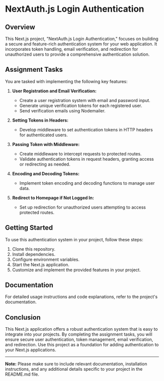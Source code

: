 # NextAuth.js Login Authentication

## Overview

This Next.js project, "NextAuth.js Login Authentication," focuses on building a secure and feature-rich authentication system for your web application. It incorporates token handling, email verification, and redirection for unauthorized users to provide a comprehensive authentication solution.

## Assignment Tasks

You are tasked with implementing the following key features:

1. **User Registration and Email Verification:**
   - Create a user registration system with email and password input.
   - Generate unique verification tokens for each registered user.
   - Send verification emails using Nodemailer.

2. **Setting Tokens in Headers:**
   - Develop middleware to set authentication tokens in HTTP headers for authenticated users.

3. **Passing Token with Middleware:**
   - Create middleware to intercept requests to protected routes.
   - Validate authentication tokens in request headers, granting access or redirecting as needed.

4. **Encoding and Decoding Tokens:**
   - Implement token encoding and decoding functions to manage user data.

5. **Redirect to Homepage if Not Logged In:**
   - Set up redirection for unauthorized users attempting to access protected routes.

## Getting Started

To use this authentication system in your project, follow these steps:

1. Clone this repository.
2. Install dependencies.
3. Configure environment variables.
4. Start the Next.js application.
5. Customize and implement the provided features in your project.

## Documentation

For detailed usage instructions and code explanations, refer to the project's documentation.

## Conclusion

This Next.js application offers a robust authentication system that is easy to integrate into your projects. By completing the assignment tasks, you will ensure secure user authentication, token management, email verification, and redirection. Use this project as a foundation for adding authentication to your Next.js applications.

---

**Note:** Please make sure to include relevant documentation, installation instructions, and any additional details specific to your project in the README.md file.




